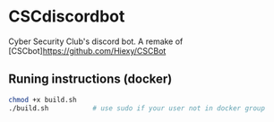 # CSCdiscordbot

Cyber Security Club's discord bot. A remake of [CSCbot]https://github.com/Hiexy/CSCBot


## Runing instructions (docker)

```bash
chmod +x build.sh
./build.sh           # use sudo if your user not in docker group
``` 